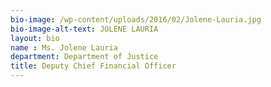 ```yaml
---
bio-image: /wp-content/uploads/2016/02/Jolene-Lauria.jpg
bio-image-alt-text: JOLENE LAURIA
layout: bio
name : Ms. Jolene Lauria
department: Department of Justice
title: Deputy Chief Financial Officer
---
```

